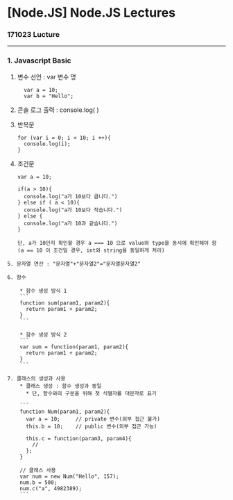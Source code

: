 # [Node.JS] Node.JS Lectures
### 171023 Lucture
- - -
### 1. Javascript Basic

  1. 변수 선언 : var 변수 명

      ```
        var a = 10;
        var b = "Hello";
      ```  

  2. 콘솔 로그 출력 : console.log( )

  3. 반복문

      ```
      for (var i = 0; i < 10; i ++){
        console.log(i);
      }
      ```

  4. 조건문

      ```
      var a = 10;

      if(a > 10){
        console.log("a가 10보다 큽니다.")
      } else if ( a < 10){
        console.log("a가 10보다 작습니다.")
      } else {
        console.log("a가 10과 같습니다.")
      }

      단, a가 10인지 확인할 경우 a === 10 으로 value와 type을 동시에 확인해야 함
      (a == 10 이 조건일 경우, int와 string을 동일하게 처리)

      ```

    5. 문자열 연산 : "문자열"+"문자열2"="문자열문자열2"

    6. 함수

        * 함수 생성 방식 1
        ```
        function sum(param1, param2){
          return param1 + param2;
        }
        ```

        * 함수 생성 방식 2
        ```
        var sum = function(param1, param2){
          return param1 + param2;
        }
        ```

    7. 클래스의 생성과 사용
        * 클래스 생성 : 함수 생성과 동일
          * 단, 함수와의 구분을 위해 첫 식별자를 대문자로 표기

        ```
        function Num(param1, param2){
          var a = 10;     // private 변수(외부 접근 불가)
          this.b = 10;    // public 변수(외부 접근 가능)

          this.c = function(param3, param4){
            //
          };
        }

        // 클래스 사용
        var num = new Num("Hello", 157);
        num.b = 500;
        num.c("a", 4982389);
        ```
